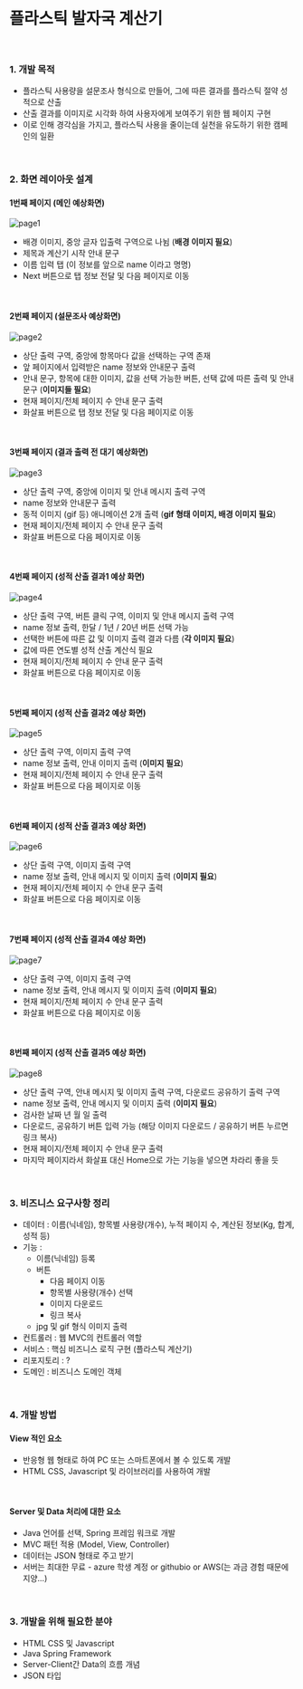 # 플라스틱 발자국 계산기

<br/>

### 1. 개발 목적

* 플라스틱 사용량을 설문조사 형식으로 만들어, 그에 따른 결과를 플라스틱 절약 성적으로 산출
* 산출 결과를 이미지로 시각화 하여 사용자에게 보여주기 위한 웹 페이지 구현
* 이로 인해 경각심을 가지고, 플라스틱 사용을 줄이는데 실천을 유도하기 위한 캠페인의 일환

<br/>

### 2. 화면 레이아웃 설계

#### 1번째 페이지 (메인 예상화면)

![page1](./images/page1.png)

* 배경 이미지, 중앙 글자 입출력 구역으로 나뉨 (**배경 이미지 필요**)
* 제목과 계산기 시작 안내 문구
* 이름 입력 탭 (이 정보를 앞으로 name 이라고 명명)
* Next 버튼으로 탭 정보 전달 및 다음 페이지로 이동

<br/>

#### 2번째 페이지 (설문조사 예상화면)

![page2](./images/page2.png)

* 상단 출력 구역, 중앙에 항목마다 값을 선택하는 구역 존재
* 앞 페이지에서 입력받은 name 정보와 안내문구 출력
* 안내 문구, 항목에 대한 이미지, 값을 선택 가능한 버튼, 선택 값에 따른 출력 및 안내 문구 (**이미지들 필요**)
* 현재 페이지/전체 페이지 수 안내 문구 출력
* 화살표 버튼으로 탭 정보 전달 및 다음 페이지로 이동

<br/>

#### 3번째 페이지 (결과 출력 전 대기 예상화면)

![page3](./images/page3.png)

* 상단 출력 구역, 중앙에 이미지 및 안내 메시지 출력 구역
* name 정보와 안내문구 출력
* 동적 이미지 (gif 등) 애니메이션 2개 출력 (**gif 형태 이미지, 배경 이미지 필요**)
* 현재 페이지/전체 페이지 수 안내 문구 출력
* 화살표 버튼으로 다음 페이지로 이동

<br/>

#### 4번째 페이지 (성적 산출 결과1 예상 화면)

![page4](./images/page4.png)

* 상단 출력 구역, 버튼 클릭 구역, 이미지 및 안내 메시지 출력 구역
* name 정보 출력, 한달 / 1년 / 20년 버튼 선택 가능
* 선택한 버튼에 따른 값 및 이미지 출력 결과 다름 (**각 이미지 필요**)
* 값에 따른 연도별 성적 산출 계산식 필요
* 현재 페이지/전체 페이지 수 안내 문구 출력
* 화살표 버튼으로 다음 페이지로 이동

<br/>

#### 5번째 페이지 (성적 산출 결과2 예상 화면)

![page5](./images/page5.png)

* 상단 출력 구역, 이미지 출력 구역
* name 정보 출력, 안내 이미지 출력 (**이미지 필요**)
* 현재 페이지/전체 페이지 수 안내 문구 출력
* 화살표 버튼으로 다음 페이지로 이동

<br/>

#### 6번째 페이지 (성적 산출 결과3 예상 화면)

![page6](./images/page6.png)

* 상단 출력 구역, 이미지 출력 구역
* name 정보 출력, 안내 메시지 및 이미지 출력 (**이미지 필요**)
* 현재 페이지/전체 페이지 수 안내 문구 출력
* 화살표 버튼으로 다음 페이지로 이동

<br/>

#### 7번째 페이지 (성적 산출 결과4 예상 화면)

![page7](./images/page7.png)

* 상단 출력 구역, 이미지 출력 구역
* name 정보 출력, 안내 메시지 및 이미지 출력 (**이미지 필요**)
* 현재 페이지/전체 페이지 수 안내 문구 출력
* 화살표 버튼으로 다음 페이지로 이동

<br/>

#### 8번째 페이지 (성적 산출 결과5 예상 화면)

![page8](./images/page8.png)

* 상단 출력 구역, 안내 메시지 및 이미지 출력 구역, 다운로드 공유하기 출력 구역
* name 정보 출력, 안내 메시지 및 이미지 출력 (**이미지 필요**)
* 검사한 날짜 년 월 일 출력
* 다운로드, 공유하기 버튼 입력 가능 (해당 이미지 다운로드 / 공유하기 버튼 누르면 링크 복사)
* 현재 페이지/전체 페이지 수 안내 문구 출력
* 마지막 페이지라서 화살표 대신 Home으로 가는 기능을 넣으면 차라리 좋을 듯

<br/>

### 3. 비즈니스 요구사항 정리

* 데이터 : 이름(닉네임), 항목별 사용량(개수), 누적 페이지 수, 계산된 정보(Kg, 합계, 성적 등)
* 기능 :
  * 이름(닉네임) 등록
  * 버튼
    * 다음 페이지 이동
    * 항목별 사용량(개수) 선택
    * 이미지 다운로드
    * 링크 복사
  * jpg 및 gif 형식 이미지 출력
* 컨트롤러 : 웹 MVC의 컨트롤러 역할
* 서비스 : 핵심 비즈니스 로직 구현 (플라스틱 계산기)
* 리포지토리 : ?
* 도메인 : 비즈니스 도메인 객체

<br/>

### 4. 개발 방법

#### View 적인 요소

* 반응형 웹 형태로 하여 PC 또는 스마트폰에서 볼 수 있도록 개발
* HTML CSS, Javascript 및 라이브러리를 사용하여 개발

<br/>

#### Server 및 Data 처리에 대한 요소

* Java 언어를 선택, Spring 프레임 워크로 개발
* MVC 패턴 적용 (Model, View, Controller)
* 데이터는 JSON 형태로 주고 받기
* 서버는 최대한 무료 - azure 학생 계정 or githubio or AWS(는 과금 경험 때문에 지양...)

<br/>

### 3. 개발을 위해 필요한 분야

* HTML CSS 및 Javascript
* Java Spring Framework
* Server-Client간 Data의 흐름 개념
* JSON 타입